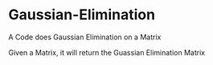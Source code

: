 # Gaussian-Elimination
A Code does Gaussian Elimination on a Matrix

Given a Matrix, it will return the Guassian Elimination Matrix
